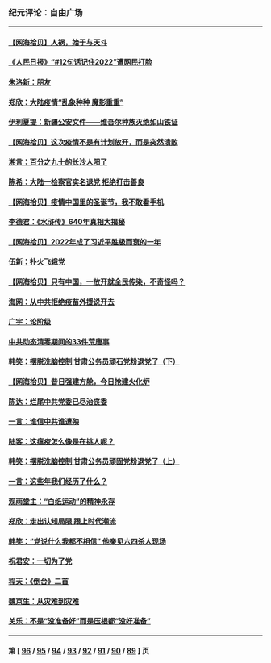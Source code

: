 ### 纪元评论：自由广场
---
#### [【网海拾贝】人祸，始于与天斗](../../pages/nsc993/n13894088.md) 
#### [《人民日报》“#12句话记住2022”遭网民打脸](../../pages/nsc993/n13894019.md) 
#### [朱洛新：朋友](../../pages/nsc993/n13893825.md) 
#### [郑欣：大陆疫情“乱象种种 魔影重重”](../../pages/nsc993/n13893672.md) 
#### [伊利夏提：新疆公安文件——维吾尔种族灭绝如山铁证](../../pages/nsc993/n13893753.md) 
#### [【网海拾贝】这次疫情不是有计划放开，而是突然溃败](../../pages/nsc993/n13893282.md) 
#### [湘言：百分之九十的长沙人阳了](../../pages/nsc993/n13893048.md) 
#### [陈希：大陆一检察官实名退党 拒绝打击善良](../../pages/nsc993/n13893027.md) 
#### [【网海拾贝】疫情中国里的圣诞节，我不敢看手机](../../pages/nsc993/n13892784.md) 
#### [李德君：《水浒传》640年真相大揭秘](../../pages/nsc993/n13892685.md) 
#### [【网海拾贝】2022年成了习近平胜极而衰的一年](../../pages/nsc993/n13892137.md) 
#### [伍新：扑火飞蛾党](../../pages/nsc993/n13892091.md) 
#### [【网海拾贝】只有中国，一放开就全民传染，不奇怪吗？](../../pages/nsc993/n13891517.md) 
#### [海网：从中共拒绝疫苗外援说开去](../../pages/nsc993/n13891298.md) 
#### [广宇：论阶级](../../pages/nsc993/n13891286.md) 
#### [中共动态清零期间的33件荒唐事](../../pages/nsc993/n13891284.md) 
#### [韩笑：摆脱洗脑控制 甘肃公务员顽石党粉退党了（下）](../../pages/nsc993/n13891281.md) 
#### [【网海拾贝】昔日强建方舱，今日抢建火化炉](../../pages/nsc993/n13891015.md) 
#### [陈达：烂尾中共党委已尽治丧委](../../pages/nsc993/n13890847.md) 
#### [一言：谁信中共谁遭殃](../../pages/nsc993/n13890822.md) 
#### [陆客：这瘟疫怎么像是在挑人呢？](../../pages/nsc993/n13890706.md) 
#### [韩笑：摆脱洗脑控制 甘肃公务员顽固党粉退党了（上）](../../pages/nsc993/n13890297.md) 
#### [一言：这些年我们经历了什么？](../../pages/nsc993/n13890281.md) 
#### [观雨堂主：“白纸运动”的精神永存](../../pages/nsc993/n13889442.md) 
#### [郑欣：走出认知局限 跟上时代潮流](../../pages/nsc993/n13887826.md) 
#### [韩笑：“党说什么我都不相信” 他亲见六四杀人现场](../../pages/nsc993/n13887514.md) 
#### [祝君安：一切为了党](../../pages/nsc993/n13887500.md) 
#### [程天：《倒台》二首](../../pages/nsc993/n13887498.md) 
#### [魏京生：从灾难到灾难](../../pages/nsc993/n13887004.md) 
#### [关乐：不是“没准备好”而是压根都“没好准备”](../../pages/nsc993/n13886699.md) 

---
#### 第 [ [96](./96.md) / [95](./95.md) / [94](./94.md) / [93](./93.md) / [92](./92.md) / [91](./91.md) / [90](./90.md) / [89](./89.md) ] 页
